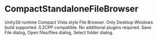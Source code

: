 # CompactStandaloneFileBrowser
Unity3d runtime Compact Vista style File Browser.
Only Desktop Windows build supported. 
IL2CPP compatible. No additional plugins required.
Save File dialog, Open files/files dialog, Select folder dialog.
